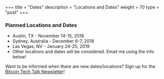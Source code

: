+++
title = "Dates"
description = "Locations and Dates"
weight = 70
type = "post"
+++

### Planned Locations and Dates
  * Austin, TX - November 14-15, 2018
  * Sydney, Australia - December 6-7, 2018
  * Las Vegas, NV - January 24-25, 2019
  * Other locations and dates will be considered. Email me using the info below!

Want to be informed when there are new dates/locations? Sign up for the [Bitcoin Tech Talk Newsletter](http://eepurl.com/cZr_Aj)!

